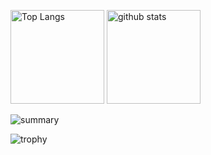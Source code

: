 <p align="left"> 
  <img alt="Top Langs" height="150px" src="https://github-readme-stats.vercel.app/api/top-langs/?username=g-ohara&layout=compact&show_icons=true" />
  <img alt="github stats" height="150px" src="https://github-readme-stats.vercel.app/api?username=g-ohara&show_icons=ture" />
</p>

![summary](http://github-profile-summary-cards.vercel.app/api/cards/profile-details?username=g-ohara)

![trophy](https://github-profile-trophy.vercel.app/?username=g-ohara)
